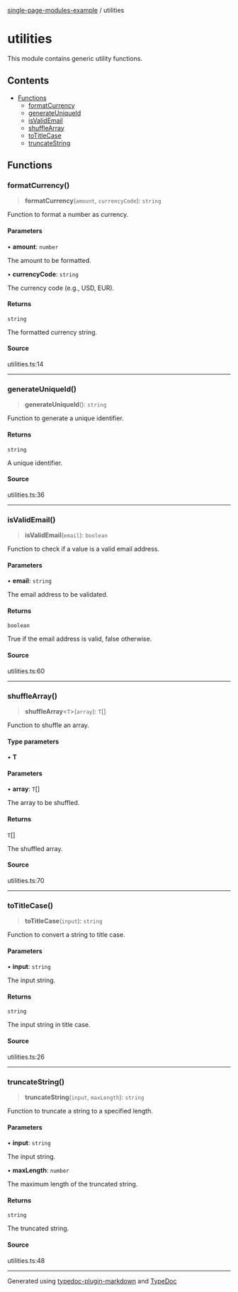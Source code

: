 [single-page-modules-example](README.md) / utilities

# utilities

This module contains generic utility functions.

## Contents

- [Functions](utilities.md#functions)
    - [formatCurrency](utilities.md#formatcurrency)
    - [generateUniqueId](utilities.md#generateuniqueid)
    - [isValidEmail](utilities.md#isvalidemail)
    - [shuffleArray](utilities.md#shufflearray)
    - [toTitleCase](utilities.md#totitlecase)
    - [truncateString](utilities.md#truncatestring)

## Functions

### formatCurrency()

> **formatCurrency**(`amount`, `currencyCode`): `string`

Function to format a number as currency.

#### Parameters

• **amount**: `number`

The amount to be formatted.

• **currencyCode**: `string`

The currency code (e.g., USD, EUR).

#### Returns

`string`

The formatted currency string.

#### Source

utilities.ts:14

***

### generateUniqueId()

> **generateUniqueId**(): `string`

Function to generate a unique identifier.

#### Returns

`string`

A unique identifier.

#### Source

utilities.ts:36

***

### isValidEmail()

> **isValidEmail**(`email`): `boolean`

Function to check if a value is a valid email address.

#### Parameters

• **email**: `string`

The email address to be validated.

#### Returns

`boolean`

True if the email address is valid, false otherwise.

#### Source

utilities.ts:60

***

### shuffleArray()

> **shuffleArray**\<`T`\>(`array`): `T`[]

Function to shuffle an array.

#### Type parameters

• **T**

#### Parameters

• **array**: `T`[]

The array to be shuffled.

#### Returns

`T`[]

The shuffled array.

#### Source

utilities.ts:70

***

### toTitleCase()

> **toTitleCase**(`input`): `string`

Function to convert a string to title case.

#### Parameters

• **input**: `string`

The input string.

#### Returns

`string`

The input string in title case.

#### Source

utilities.ts:26

***

### truncateString()

> **truncateString**(`input`, `maxLength`): `string`

Function to truncate a string to a specified length.

#### Parameters

• **input**: `string`

The input string.

• **maxLength**: `number`

The maximum length of the truncated string.

#### Returns

`string`

The truncated string.

#### Source

utilities.ts:48

***

Generated using [typedoc-plugin-markdown](https://www.npmjs.com/package/typedoc-plugin-markdown) and [TypeDoc](https://typedoc.org/)
